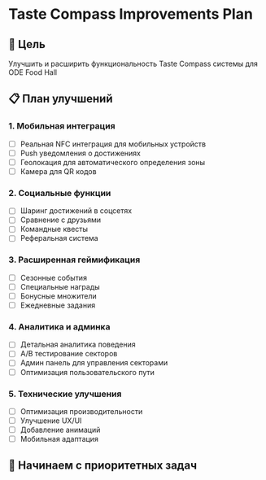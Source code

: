 # Taste Compass Improvements Plan

## 🎯 Цель

Улучшить и расширить функциональность Taste Compass системы для ODE Food Hall

## 📋 План улучшений

### 1. Мобильная интеграция

- [ ] Реальная NFC интеграция для мобильных устройств
- [ ] Push уведомления о достижениях
- [ ] Геолокация для автоматического определения зоны
- [ ] Камера для QR кодов

### 2. Социальные функции

- [ ] Шаринг достижений в соцсетях
- [ ] Сравнение с друзьями
- [ ] Командные квесты
- [ ] Реферальная система

### 3. Расширенная геймификация

- [ ] Сезонные события
- [ ] Специальные награды
- [ ] Бонусные множители
- [ ] Ежедневные задания

### 4. Аналитика и админка

- [ ] Детальная аналитика поведения
- [ ] A/B тестирование секторов
- [ ] Админ панель для управления секторами
- [ ] Оптимизация пользовательского пути

### 5. Технические улучшения

- [ ] Оптимизация производительности
- [ ] Улучшение UX/UI
- [ ] Добавление анимаций
- [ ] Мобильная адаптация

## 🚀 Начинаем с приоритетных задач
